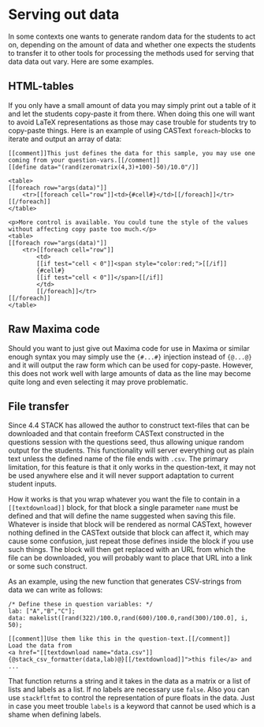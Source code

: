 # Serving out data

In some contexts one wants to generate random data for the students to act on, depending on the amount of data and whether one expects the students to transfer it to other tools for processing the methods used for serving that data data out vary. Here are some examples.

## HTML-tables

If you only have a small amount of data you may simply print out a table of it and let the students copy-paste it from there. When doing this one will want to avoid LaTeX representations as those may case trouble for students try to copy-paste things. Here is an example of using CASText `foreach`-blocks to iterate and output an array of data:

```
[[comment]]This just defines the data for this sample, you may use one coming from your question-vars.[[/comment]]
[[define data="(rand(zeromatrix(4,3)+100)-50)/10.0"/]]

<table>
[[foreach row="args(data)"]]
	<tr>[[foreach cell="row"]]<td>{#cell#}</td>[[/foreach]]</tr>
[[/foreach]]
</table>

<p>More control is available. You could tune the style of the values without affecting copy paste too much.</p>
<table>
[[foreach row="args(data)"]]
	<tr>[[foreach cell="row"]]
		<td>
		[[if test="cell < 0"]]<span style="color:red;">[[/if]]
		{#cell#}
		[[if test="cell < 0"]]</span>[[/if]]
		</td>
		[[/foreach]]</tr>
[[/foreach]]
</table>
```

## Raw Maxima code

Should you want to just give out Maxima code for use in Maxima or similar enough syntax you may simply use the `{#...#}` injection instead of `{@...@}` and it will output the raw form which can be used for copy-paste. However, this does not work well with large amounts of data as the line may become quite long and even selecting it may prove problematic.

## File transfer

Since 4.4 STACK has allowed the author to construct text-files that can be downloaded and that contain freeform CASText constructed in the questions session with the questions seed, thus allowing unique random output for the students. This functionality will server everything out as plain text unless the defined name of the file ends with `.csv`. The primary limitation, for this feature is that it only works in the question-text, it may not be used anywhere else and it will never support adaptation to current student inputs.

How it works is that you wrap whatever you want the file to contain in a `[[textdownload]]` block, for that block a single parameter `name` must be defined and that will define the name suggested when saving this file. Whatever is inside that block will be rendered as normal CASText, however nothing defined in the CASText outside that block can affect it, which may cause some confusion, just repeat those defines inside the block if you use such things. The block will then get replaced with an URL from which the file can be downloaded, you will probably want to place that URL into a link or some such construct.

As an example, using the new function that generates CSV-strings from data we can write as follows:

```
/* Define these in question variables: */
lab: ["A","B","C"];
data: makelist([rand(322)/100.0,rand(600)/100.0,rand(300)/100.0], i, 50);
```

```
[[comment]]Use them like this in the question-text.[[/comment]]
Load the data from
<a href="[[textdownload name="data.csv"]]{@stack_csv_formatter(data,lab)@}[[/textdownload]]">this file</a> and ...
```
That function returns a string and it takes in the data as a matrix or a list of lists and labels as a list. If no labels are necessary use `false`. Also you can use `stackfltfmt` to control the representation of pure floats in the data. Just in case you meet trouble `labels` is a keyword that cannot be used which is a shame when defining labels.
